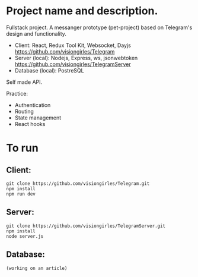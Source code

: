 # Project name and description.

Fullstack project.
A messanger prototype (pet-project) based on Telegram's design and functionality.

- Client: React, Redux Tool Kit, Websocket, Dayjs https://github.com/visiongirles/Telegram
- Server (local): Nodejs, Express, ws, jsonwebtoken https://github.com/visiongirles/TelegramServer
- Database (local): PostreSQL

Self made API.

Practice:

- Authentication
- Routing
- State management
- React hooks

# To run

## Client:

    git clone https://github.com/visiongirles/Telegram.git
    npm install
    npm run dev

## Server:

    git clone https://github.com/visiongirles/TelegramServer.git
    npm install
    node server.js

## Database:

    (working on an article)
